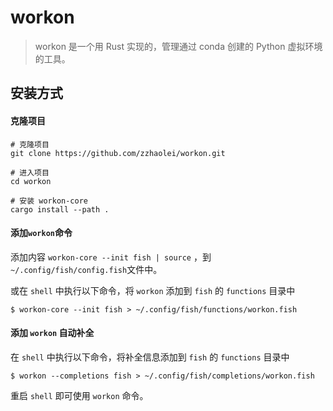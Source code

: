# workon
> workon 是一个用 Rust 实现的，管理通过 conda 创建的 Python 虚拟环境的工具。

## 安装方式

#### 克隆项目
```shell
# 克隆项目
git clone https://github.com/zzhaolei/workon.git

# 进入项目
cd workon

# 安装 workon-core 
cargo install --path .
```

#### 添加`workon`命令
添加内容 `workon-core --init fish | source` ，到`~/.config/fish/config.fish`文件中。

或在 `shell` 中执行以下命令，将 `workon` 添加到 `fish` 的 `functions` 目录中
```shell
$ workon-core --init fish > ~/.config/fish/functions/workon.fish
```

#### 添加 `workon` 自动补全
在 `shell` 中执行以下命令，将补全信息添加到 `fish` 的 `functions` 目录中
```shell
$ workon --completions fish > ~/.config/fish/completions/workon.fish
```

重启 `shell` 即可使用 `workon` 命令。
